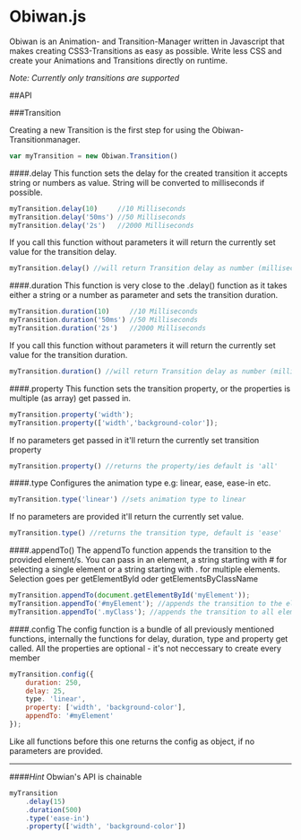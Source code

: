 Obiwan.js
=========

Obiwan is an Animation- and Transition-Manager written in Javascript that makes creating CSS3-Transitions as easy as possible.
Write less CSS and create your Animations and Transitions directly on runtime.

*Note: Currently only transitions are supported*

##API

###Transition

Creating a new Transition is the first step for using the Obiwan-Transitionmanager.

```javascript
var myTransition = new Obiwan.Transition()
```

####.delay
This function sets the delay for the created transition it accepts string or numbers as value. String will be converted to milliseconds if possible.

```javascript
myTransition.delay(10)     //10 Milliseconds
myTransition.delay('50ms') //50 Milliseconds
myTransition.delay('2s')   //2000 Milliseconds
```

If you call this function without parameters it will return the currently set value for the transition delay.

```javascript
myTransition.delay() //will return Transition delay as number (milliseconds), default is 0  
```

####.duration
This function is very close to the .delay() function as it takes either a string or a number as parameter and sets the transition duration.

```javascript
myTransition.duration(10)     //10 Milliseconds
myTransition.duration('50ms') //50 Milliseconds
myTransition.duration('2s')   //2000 Milliseconds
```

If you call this function without parameters it will return the currently set value for the transition duration.

```javascript
myTransition.duration() //will return Transition delay as number (milliseconds), default is 50  
```

####.property
This function sets the transition property, or the properties is multiple (as array) get passed in.

```javascript
myTransition.property('width');
myTransition.property(['width','background-color']);
```

If no parameters get passed in it'll return the currently set transition property

```javascript
myTransition.property() //returns the property/ies default is 'all'
```

####.type
Configures the animation type e.g: linear, ease, ease-in etc.

```javascript
myTransition.type('linear') //sets animation type to linear
```

If no parameters are provided it'll return the currently set value.

```javascript
myTransition.type() //returns the transition type, default is 'ease'
```
####.appendTo()
The appendTo function appends the transition to the provided element/s. You can pass in an element, a string starting with # for selecting a single element or a string starting with . for multiple elements. Selection goes per getElementById oder getElementsByClassName

```javascript
myTransition.appendTo(document.getElementById('myElement'));
myTransition.appendTo('#myElement'); //appends the transition to the element with given id
myTransition.appendTo('.myClass'); //appends the transition to all elements with this class
```

####.config
The config function is a bundle of all previously mentioned functions, internally the functions for delay, duration, type and property get called.
All the properties are optional - it's not neccessary to create every member

```javascript
myTransition.config({
    duration: 250,
    delay: 25,
    type. 'linear',
    property: ['width', 'background-color'],
    appendTo: '#myElement'
});
```
Like all functions before this one returns the config as object, if no parameters are provided.

***

####*Hint*
Obwian's API is chainable

```javascript
myTransition
    .delay(15)
    .duration(500)
    .type('ease-in')
    .property(['width', 'background-color'])
```